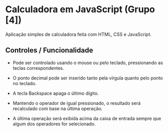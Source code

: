 # Calculadora em JavaScript (Grupo [4])
Aplicação simples de calculadora feita com HTML, CSS e JavaScript.

## Controles / Funcionalidade

- Pode ser controlado usando o mouse ou pelo teclado, pressionando as teclas correspondentes.

- O ponto decimal pode ser inserido tanto pela vírgula quanto pelo ponto no teclado.

- A tecla Backspace apaga o último dígito.

- Mantendo o operador de igual pressionado, o resultado será recalculado com base na última operação.

- A última operação será exibida acima da caixa de entrada sempre que algum dos operadores for selecionado.

